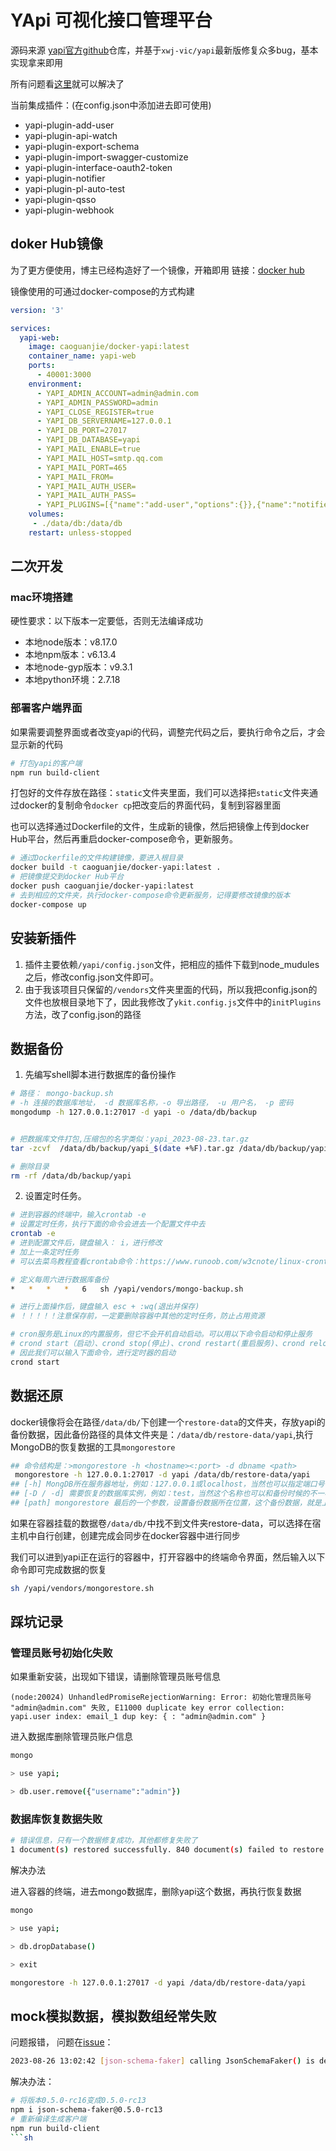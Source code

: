 # YApi  可视化接口管理平台

 源码来源 [yapi官方github](https://github.com/ymfe/yapi)仓库，并基于`xwj-vic/yapi`最新版修复众多bug，基本实现拿来即用

所有问题看[这里](https://blog.opendeveloper.cn/yapi)就可以解决了


当前集成插件：(在config.json中添加进去即可使用)
- yapi-plugin-add-user
- yapi-plugin-api-watch
- yapi-plugin-export-schema
- yapi-plugin-import-swagger-customize
- yapi-plugin-interface-oauth2-token
- yapi-plugin-notifier
- yapi-plugin-pl-auto-test
- yapi-plugin-qsso
- yapi-plugin-webhook

## doker Hub镜像

为了更方便使用，博主已经构造好了一个镜像，开箱即用 链接：[docker hub](https://hub.docker.com/r/caoguanjie/docker-yapi)

镜像使用的可通过docker-compose的方式构建

```yml
version: '3'

services:
  yapi-web:
    image: caoguanjie/docker-yapi:latest
    container_name: yapi-web
    ports:
      - 40001:3000
    environment:
      - YAPI_ADMIN_ACCOUNT=admin@admin.com
      - YAPI_ADMIN_PASSWORD=admin
      - YAPI_CLOSE_REGISTER=true
      - YAPI_DB_SERVERNAME=127.0.0.1
      - YAPI_DB_PORT=27017
      - YAPI_DB_DATABASE=yapi
      - YAPI_MAIL_ENABLE=true
      - YAPI_MAIL_HOST=smtp.qq.com
      - YAPI_MAIL_PORT=465
      - YAPI_MAIL_FROM=
      - YAPI_MAIL_AUTH_USER=
      - YAPI_MAIL_AUTH_PASS=
      - YAPI_PLUGINS=[{"name":"add-user","options":{}},{"name":"notifier","options":{"host":"http://localhost:3000"}},{"name":"pl-auto-test","options":{"host":"http://localhost:3000"}},{"name":"interface-oauth2-token"},{"name":"api-watch"}]
    volumes:
     - ./data/db:/data/db
    restart: unless-stopped

```

## 二次开发

### mac环境搭建

硬性要求：以下版本一定要低，否则无法编译成功
-  本地node版本：v8.17.0
-  本地npm版本：v6.13.4
-  本地node-gyp版本：v9.3.1
-  本地python环境：2.7.18


### 部署客户端界面

如果需要调整界面或者改变yapi的代码，调整完代码之后，要执行命令之后，才会显示新的代码
```sh
# 打包yapi的客户端
npm run build-client
```
打包好的文件存放在路径：`static`文件夹里面，我们可以选择把`static`文件夹通过docker的复制命令`docker cp`把改变后的界面代码，复制到容器里面

也可以选择通过Dockerfile的文件，生成新的镜像，然后把镜像上传到docker Hub平台，然后再重启docker-compose命令，更新服务。
```sh
# 通过Dockerfile的文件构建镜像，要进入根目录  
docker build -t caoguanjie/docker-yapi:latest .
# 把镜像提交到docker Hub平台
docker push caoguanjie/docker-yapi:latest
# 去到相应的文件夹，执行docker-compose命令更新服务，记得要修改镜像的版本
docker-compose up
```

## 安装新插件

1. 插件主要依赖`/yapi/config.json`文件，把相应的插件下载到node_mudules之后，修改config.json文件即可。
2. 由于我该项目只保留的`/vendors`文件夹里面的代码，所以我把config.json的文件也放根目录地下了，因此我修改了`ykit.config.js`文件中的`initPlugins`方法，改了config.json的路径

## 数据备份
1. 先编写shell脚本进行数据库的备份操作
```sh
# 路径： mongo-backup.sh
# -h 连接的数据库地址， -d 数据库名称，-o 导出路径， -u 用户名， -p 密码
mongodump -h 127.0.0.1:27017 -d yapi -o /data/db/backup 


# 把数据库文件打包,压缩包的名字类似：yapi_2023-08-23.tar.gz
tar -zcvf  /data/db/backup/yapi_$(date +%F).tar.gz /data/db/backup/yapi

# 删除目录
rm -rf /data/db/backup/yapi
```

2. 设置定时任务。
```sh
# 进到容器的终端中，输入crontab -e 
# 设置定时任务，执行下面的命令会进去一个配置文件中去
crontab -e 
# 进到配置文件后，键盘输入： i，进行修改
# 加上一条定时任务
# 可以去菜鸟教程查看crontab命令：https://www.runoob.com/w3cnote/linux-crontab-tasks.html

# 定义每周六进行数据库备份
*   *   *   *   6   sh /yapi/vendors/mongo-backup.sh

# 进行上面操作后，键盘输入 esc + :wq(退出并保存)
# ！！！！！注意保存前，一定要删除容器中其他的定时任务，防止占用资源

# cron服务是Linux的内置服务，但它不会开机自动启动。可以用以下命令启动和停止服务
# crond start（启动）、crond stop(停止)、crond restart(重启服务)、crond reload(重新加载)
# 因此我们可以输入下面命令，进行定时器的启动
crond start
```


## 数据还原
docker镜像将会在路径`/data/db/`下创建一个`restore-data`的文件夹，存放yapi的备份数据，因此备份路径的具体文件夹是：`/data/db/restore-data/yapi`,执行MongoDB的恢复数据的工具`mongorestore`

```sh
## 命令结构是：>mongorestore -h <hostname><:port> -d dbname <path>
 mongorestore -h 127.0.0.1:27017 -d yapi /data/db/restore-data/yapi
## [-h] MongDB所在服务器地址，例如：127.0.0.1或localhost，当然也可以指定端口号：127.0.0.1:27017
## [-D / -d] 需要恢复的数据库实例，例如：test，当然这个名称也可以和备份时候的不一样，比如yapi
## [path] mongorestore 最后的一个参数，设置备份数据所在位置，这个备份数据，就是上面备份生成的备份数据文件夹，例如:D:\MongoDB\Server\4.2\data\yapi
```

如果在容器挂载的数据卷`/data/db/`中找不到文件夹restore-data，可以选择在宿主机中自行创建，创建完成会同步在docker容器中进行同步


我们可以进到yapi正在运行的容器中，打开容器中的终端命令界面，然后输入以下命令即可完成数据的恢复
```sh
sh /yapi/vendors/mongorestore.sh
```


## 踩坑记录

### 管理员账号初始化失败
如果重新安装，出现如下错误，请删除管理员账号信息
```
(node:20024) UnhandledPromiseRejectionWarning: Error: 初始化管理员账号 "admin@admin.com" 失败, E11000 duplicate key error collection: yapi.user index: email_1 dup key: { : "admin@admin.com" }
```
进入数据库删除管理员账户信息
```sh
mongo

> use yapi;

> db.user.remove({"username":"admin"})
```

### 数据库恢复数据失败
```sh
# 错误信息，只有一个数据修复成功，其他都修复失败了
1 document(s) restored successfully. 840 document(s) failed to restore.
```

解决办法

进入容器的终端，进去mongo数据库，删除yapi这个数据，再执行恢复数据

```sh
mongo

> use yapi;

> db.dropDatabase()

> exit

mongorestore -h 127.0.0.1:27017 -d yapi /data/db/restore-data/yapi
```

## mock模拟数据，模拟数组经常失败
问题报错， 问题在[issue](https://github.com/YMFE/yapi/issues/731)：
```sh
2023-08-26 13:02:42 [json-schema-faker] calling JsonSchemaFaker() is deprecated, call either .generate() or .resolve()
```

解决办法：
```sh
# 将版本0.5.0-rc16变成0.5.0-rc13
npm i json-schema-faker@0.5.0-rc13
# 重新编译生成客户端
npm run build-client   
```sh

